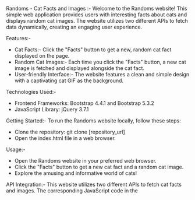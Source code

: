 Randoms - Cat Facts and Images :-
Welcome to the Randoms website! This simple web application provides users with interesting facts about cats and displays random cat images. The website utilizes two different APIs to fetch data dynamically, creating an engaging user experience.

Features:-
* Cat Facts:- Click the "Facts" button to get a new, random cat fact displayed on the page.
* Random Cat Images:- Each time you click the "Facts" button, a new cat image is fetched and displayed alongside the cat fact.
* User-friendly Interface:- The website features a clean and simple design with a captivating cat GIF as the background.

Technologies Used:-
* Frontend Frameworks: Bootstrap 4.4.1 and Bootstrap 5.3.2
* JavaScript Library: jQuery 3.7.1
  
Getting Started:-
   To run the Randoms website locally, follow these steps:
* Clone the repository: git clone [repository_url]
* Open the index.html file in a web browser.
  
Usage:-
* Open the Randoms website in your preferred web browser.
* Click the "Facts" button to get a new cat fact and a random cat image.
* Explore the amusing and informative world of cats!

  
API Integration:-
This website utilizes two different APIs to fetch cat facts and images. The corresponding JavaScript code in the <script> tags fetches data from these APIs and dynamically updates the content on the webpage.

Credits:-
* Bootstrap: Link to Bootstrap
* jQuery: Link to jQuery
* RapidAPI - Cat Facts: Link to Cat Facts API
* RapidAPI - Random Cat Images: Link to Random Cat Images API
  
License:-
  This project is licensed under the MIT License.

Feel free to contribute, provide feedback, or report issues! Enjoy discovering random cat facts and images on the Randoms website.






